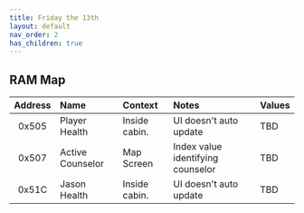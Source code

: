 ```yaml
---
title: Friday the 13th
layout: default
nav_order: 2
has_children: true
---
```


## RAM Map

| Address | Name | Context       |Notes | Values |
| :---:   | :--- | :---          | :--- |  :---      |
| 0x505   | Player Health    | Inside cabin. |  UI doesn't auto update    |   TBD  |
| 0x507   | Active Counselor | Map Screen |  Index value identifying counselor  |   TBD  |
| 0x51C   | Jason Health     | Inside cabin. |  UI doesn't auto update    |   TBD  |
